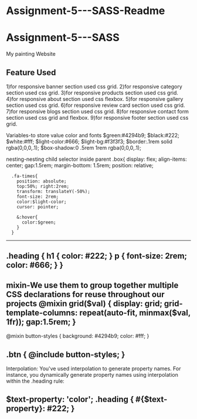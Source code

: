 # Assignment-5---SASS-Readme

# Assignment-5---SASS
 My painting Website

 ## Feature Used

 1)for responsive banner section used css grid.
 2)for responsive category section used css grid.
 3)for responsive products section used css grid.
 4)for responsive about section used css flexbox.
 5)for responsive gallery section used css grid.
 6)for responsive review card section used css grid.
 7)for responsive blogs section used css grid.
 8)for responsive contact form section used css grid and flexbox.
 9)for responsive footer section used css grid.

 Variables-to store value color and fonts
$green:#4294b9;
$black:#222;
$white:#fff;
$light-color:#666;
$light-bg:#f3f3f3;
$border:.1rem solid rgba(0,0,0,.1);
$box-shadow:0 .5rem 1rem rgba(0,0,0,.1);


 nesting-nesting child selector inside parent
.box{
      display: flex;
      align-items: center;
      gap:1.5rem;
      margin-bottom: 1.5rem;
      position: relative;

      .fa-times{
        position: absolute;
        top:50%; right:2rem;
        transform: translateY(-50%);
        font-size: 2rem;
        color:$light-color;
        cursor: pointer;

        &:hover{
          color:$green;
        }
      }
---------------------------------------------------
.heading {
  h1 {
    color: #222;
  }
  p {
    font-size: 2rem;
    color: #666;
  }
}
---------------------------------------------------
 mixin-We use them to group together multiple CSS declarations for reuse throughout our projects
 @mixin grid($val) {
  display: grid;
  grid-template-columns: repeat(auto-fit, minmax($val, 1fr));
  gap:1.5rem;
}
---------------------------------------------------
@mixin button-styles {
  background: #4294b9;
  color: #fff;
}

.btn {
  @include button-styles;
}
---------------------------------------------------

Interpolation: You've used interpolation to generate property names. For instance, you dynamically generate property names using interpolation within the .heading rule:

$text-property: 'color';
.heading {
  #{$text-property}: #222;
}
---------------------------------------------------
